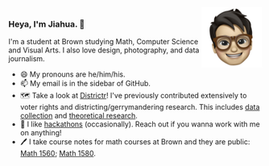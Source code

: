 <img src="me.png" height="120px" align="right" />

### Heya, I'm Jiahua. 👋

I'm a student at Brown studying Math, Computer Science and Visual Arts. I also love design, photography, and data journalism. 

- 😄 My pronouns are he/him/his.
- 📫 My email is in the sidebar of GitHub. 
- 🗺️ Take a look at [Districtr](https://districtr.org/)! I've previously contributed extensively to voter rights and districting/gerrymandering research. This includes [data collection](https://districtr.org/nebraska) and [theoretical research](https://arxiv.org/abs/1911.09792). 
- 🔧 I like [hackathons](https://devpost.com/Jiahua) (occasionally). Reach out if you wanna work with me on anything! 
- 🖊️ I take course notes for math courses at Brown and they are public: [Math 1560](https://chen.land/math1560-notes/notes.pdf); [Math 1580](https://chen.land/math1580-notes/notes.pdf). 

<!-- Deleted photo link: -->
<!-- - 📷 You can find some of my photos [here](https://jiahua.io/photo). -->

<!--
**jchen/jchen** is a ✨ _special_ ✨ repository because its `README.md` (this file) appears on your GitHub profile.

Here are some ideas to get you started:

- 🔭 I’m currently working on ...
- 🌱 I’m currently learning ...
- 👯 I’m looking to collaborate on ...
- 🤔 I’m looking for help with ...
- 💬 Ask me about ...
- 📫 How to reach me: ...
- 😄 Pronouns: ...
- ⚡ Fun fact: ...
-->
